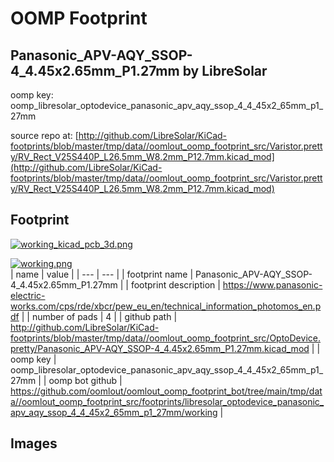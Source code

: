 # OOMP Footprint  
## Panasonic_APV-AQY_SSOP-4_4.45x2.65mm_P1.27mm  by LibreSolar  
  
oomp key: oomp_libresolar_optodevice_panasonic_apv_aqy_ssop_4_4_45x2_65mm_p1_27mm  
  
source repo at: [http://github.com/LibreSolar/KiCad-footprints/blob/master/tmp/data//oomlout_oomp_footprint_src/Varistor.pretty/RV_Rect_V25S440P_L26.5mm_W8.2mm_P12.7mm.kicad_mod](http://github.com/LibreSolar/KiCad-footprints/blob/master/tmp/data//oomlout_oomp_footprint_src/Varistor.pretty/RV_Rect_V25S440P_L26.5mm_W8.2mm_P12.7mm.kicad_mod)  
## Footprint  
  
[![working_kicad_pcb_3d.png](working_kicad_pcb_3d_600.png)](working_kicad_pcb_3d.png)  
  
[![working.png](working_600.png)](working.png)  
| name | value | 
| --- | --- | 
| footprint name | Panasonic_APV-AQY_SSOP-4_4.45x2.65mm_P1.27mm | 
| footprint description | https://www.panasonic-electric-works.com/cps/rde/xbcr/pew_eu_en/technical_information_photomos_en.pdf | 
| number of pads | 4 | 
| github path | http://github.com/LibreSolar/KiCad-footprints/blob/master/tmp/data//oomlout_oomp_footprint_src/OptoDevice.pretty/Panasonic_APV-AQY_SSOP-4_4.45x2.65mm_P1.27mm.kicad_mod | 
| oomp key | oomp_libresolar_optodevice_panasonic_apv_aqy_ssop_4_4_45x2_65mm_p1_27mm | 
| oomp bot github | https://github.com/oomlout/oomlout_oomp_footprint_bot/tree/main/tmp/data//oomlout_oomp_footprint_src/footprints/libresolar_optodevice_panasonic_apv_aqy_ssop_4_4_45x2_65mm_p1_27mm/working | 
## Images  
